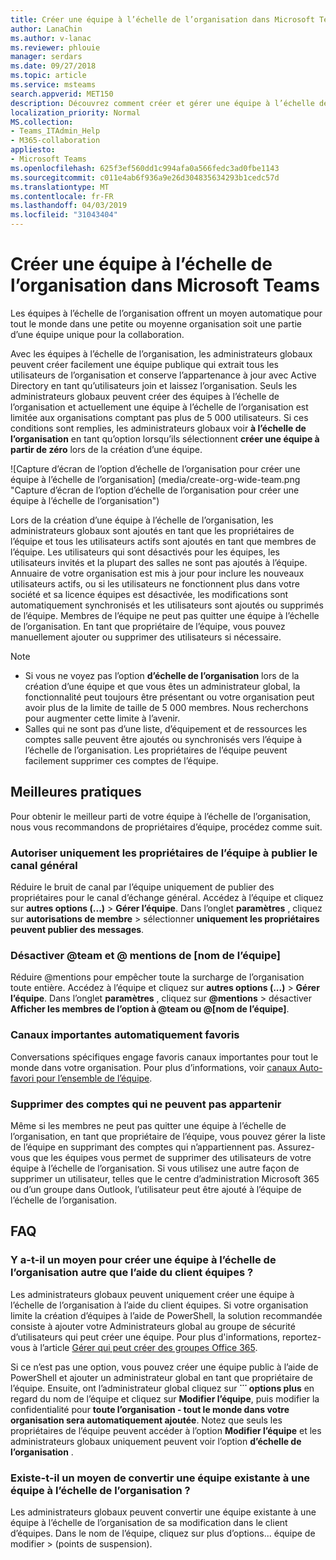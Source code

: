 ```yaml
---
title: Créer une équipe à l’échelle de l’organisation dans Microsoft Teams
author: LanaChin
ms.author: v-lanac
ms.reviewer: phlouie
manager: serdars
ms.date: 09/27/2018
ms.topic: article
ms.service: msteams
search.appverid: MET150
description: Découvrez comment créer et gérer une équipe à l’échelle de l’organisation dans les équipes.
localization_priority: Normal
MS.collection:
- Teams_ITAdmin_Help
- M365-collaboration
appliesto:
- Microsoft Teams
ms.openlocfilehash: 625f3ef560dd1c994afa0a566fedc3ad0fbe1143
ms.sourcegitcommit: c011e4ab6f936a9e26d304835634293b1cedc57d
ms.translationtype: MT
ms.contentlocale: fr-FR
ms.lasthandoff: 04/03/2019
ms.locfileid: "31043404"
---
```

# <a name="create-an-org-wide-team-in-microsoft-teams"></a>Créer une équipe à l’échelle de l’organisation dans Microsoft Teams

Les équipes à l’échelle de l’organisation offrent un moyen automatique pour tout le monde dans une petite ou moyenne organisation soit une partie d’une équipe unique pour la collaboration. 
 
Avec les équipes à l’échelle de l’organisation, les administrateurs globaux peuvent créer facilement une équipe publique qui extrait tous les utilisateurs de l’organisation et conserve l’appartenance à jour avec Active Directory en tant qu’utilisateurs join et laissez l’organisation. Seuls les administrateurs globaux peuvent créer des équipes à l’échelle de l’organisation et actuellement une équipe à l’échelle de l’organisation est limitée aux organisations comptant pas plus de 5 000 utilisateurs. Si ces conditions sont remplies, les administrateurs globaux voir **à l’échelle de l’organisation** en tant qu’option lorsqu’ils sélectionnent **créer une équipe à partir de zéro** lors de la création d’une équipe. 

![Capture d’écran de l’option d’échelle de l’organisation pour créer une équipe à l’échelle de l’organisation] (media/create-org-wide-team.png "Capture d’écran de l’option d’échelle de l’organisation pour créer une équipe à l’échelle de l’organisation")

Lors de la création d’une équipe à l’échelle de l’organisation, les administrateurs globaux sont ajoutés en tant que les propriétaires de l’équipe et tous les utilisateurs actifs sont ajoutés en tant que membres de l’équipe. Les utilisateurs qui sont désactivés pour les équipes, les utilisateurs invités et la plupart des salles ne sont pas ajoutés à l’équipe. Annuaire de votre organisation est mis à jour pour inclure les nouveaux utilisateurs actifs, ou si les utilisateurs ne fonctionnent plus dans votre société et sa licence équipes est désactivée, les modifications sont automatiquement synchronisés et les utilisateurs sont ajoutés ou supprimés de l’équipe. Membres de l’équipe ne peut pas quitter une équipe à l’échelle de l’organisation. En tant que propriétaire de l’équipe, vous pouvez manuellement ajouter ou supprimer des utilisateurs si nécessaire.

> [!NOTE]
> - Si vous ne voyez pas l’option **d’échelle de l’organisation** lors de la création d’une équipe et que vous êtes un administrateur global, la fonctionnalité peut toujours être présentant ou votre organisation peut avoir plus de la limite de taille de 5 000 membres. Nous recherchons pour augmenter cette limite à l’avenir.
> - Salles qui ne sont pas d’une liste, d’équipement et de ressources les comptes salle peuvent être ajoutés ou synchronisés vers l’équipe à l’échelle de l’organisation. Les propriétaires de l’équipe peuvent facilement supprimer ces comptes de l’équipe.

## <a name="best-practices"></a>Meilleures pratiques
Pour obtenir le meilleur parti de votre équipe à l’échelle de l’organisation, nous vous recommandons de propriétaires d’équipe, procédez comme suit.

### <a name="allow-only-team-owners-to-post-to-the-general-channel"></a>Autoriser uniquement les propriétaires de l’équipe à publier le canal général
Réduire le bruit de canal par l’équipe uniquement de publier des propriétaires pour le canal d’échange général. Accédez à l’équipe et cliquez sur **autres options (...)**  >  **Gérer l’équipe**. Dans l’onglet **paramètres** , cliquez sur **autorisations de membre** > sélectionner **uniquement les propriétaires peuvent publier des messages**.
### <a name="turn-off-team-and-team-name-mentions"></a>Désactiver @team et @ mentions de [nom de l’équipe]
 Réduire @mentions pour empêcher toute la surcharge de l’organisation toute entière. Accédez à l’équipe et cliquez sur **autres options (...)**  >  **Gérer l’équipe**. Dans l’onglet **paramètres** , cliquez sur **@mentions** > désactiver **Afficher les membres de l’option à @team ou @[nom de l’équipe]**. 
### <a name="automatically-favorite-important-channels"></a>Canaux importantes automatiquement favoris
 Conversations spécifiques engage favoris canaux importantes pour tout le monde dans votre organisation. Pour plus d’informations, voir [canaux Auto-favori pour l’ensemble de l’équipe](https://support.office.com/article/auto-favorite-channels-for-the-whole-team-a948272c-5aa5-429c-863c-4e1e1cd6b0f6).

### <a name="remove-accounts-that-might-not-belong"></a>Supprimer des comptes qui ne peuvent pas appartenir
Même si les membres ne peut pas quitter une équipe à l’échelle de l’organisation, en tant que propriétaire de l’équipe, vous pouvez gérer la liste de l’équipe en supprimant des comptes qui n’appartiennent pas. Assurez-vous que les équipes vous permet de supprimer des utilisateurs de votre équipe à l’échelle de l’organisation.  Si vous utilisez une autre façon de supprimer un utilisateur, telles que le centre d’administration Microsoft 365 ou d’un groupe dans Outlook, l’utilisateur peut être ajouté à l’équipe de l’échelle de l’organisation. 

## <a name="faq"></a>FAQ

### <a name="is-there-a-way-to-create-an-org-wide-team-other-than-using-the-teams-client"></a>Y a-t-il un moyen pour créer une équipe à l’échelle de l’organisation autre que l’aide du client équipes ? 

Les administrateurs globaux peuvent uniquement créer une équipe à l’échelle de l’organisation à l’aide du client équipes. Si votre organisation limite la création d’équipes à l’aide de PowerShell, la solution recommandée consiste à ajouter votre Administrateurs global au groupe de sécurité d’utilisateurs qui peut créer une équipe. Pour plus d'informations, reportez-vous à l’article [Gérer qui peut créer des groupes Office 365](https://docs.microsoft.com/office365/admin/create-groups/manage-creation-of-groups). 

Si ce n’est pas une option, vous pouvez créer une équipe public à l’aide de PowerShell et ajouter un administrateur global en tant que propriétaire de l’équipe. Ensuite, ont l’administrateur global cliquez sur **˙˙˙ options plus** en regard du nom de l’équipe et cliquez sur **Modifier l’équipe**, puis modifier la confidentialité pour **toute l’organisation - tout le monde dans votre organisation sera automatiquement ajoutée**. Notez que seuls les propriétaires de l’équipe peuvent accéder à l’option **Modifier l’équipe** et les administrateurs globaux uniquement peuvent voir l’option **d’échelle de l’organisation** .

### <a name="is-there-a-way-to-convert-an-existing-team-to-an-org-wide-team"></a>Existe-t-il un moyen de convertir une équipe existante à une équipe à l’échelle de l’organisation ?

Les administrateurs globaux peuvent convertir une équipe existante à une équipe à l’échelle de l’organisation de sa modification dans le client d’équipes.
Dans le nom de l’équipe, cliquez sur plus d’options... équipe de modifier > (points de suspension).
